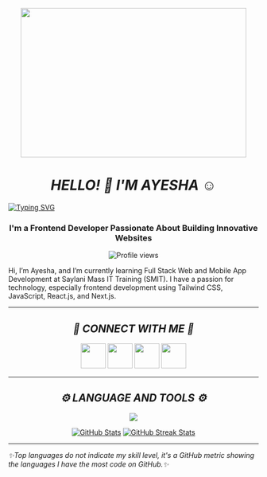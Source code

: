 <p align="center"><img src="https://your-banner-link.gif" height="300px" width="95%" /></p>

<h1 align="center"><i>HELLO! 👋 I'M AYESHA ☺️</i></h1>

[![Typing SVG](https://readme-typing-svg.demolab.com/?lines=Tech+Enthusiast+|+Lifelong+Learner;Driven+|+Curious+|+Ambitious)](https://git.io/typing-svg)

<h3 align="center"><b>I'm a Frontend Developer Passionate About Building Innovative Websites</b></h3>

<p align="center"> <img src="https://komarev.com/ghpvc/?username=ayesha-enayat&label=Profile%20views&color=0e75b6&style=flat" alt="Profile views" /> </p>

Hi, I’m Ayesha, and I’m currently learning Full Stack Web and Mobile App Development at Saylani Mass IT Training (SMIT). I have a passion for technology, especially frontend development using Tailwind CSS, JavaScript, React.js, and Next.js.

---

<h2 align="center"><i>🔗 CONNECT WITH ME 🔗</i></h2>
<p align="center">
    <a href="https://github.com/ayesha-enayat" target="blank"><img src="https://skillicons.dev/icons?i=github" height="50" width="50" /></a>
    <a href="https://linkedin.com/in/ayesha-muhammad-enayat-hussain" target="blank"><img src="https://skillicons.dev/icons?i=linkedin" height="50" width="50" /></a>
    <a href="mailto:your-email@gmail.com" target="blank"><img src="https://skillicons.dev/icons?i=gmail" height="50" width="50" /></a>
    <a href="https://instagram.com/ayesh_enayat" target="blank"><img src="https://skillicons.dev/icons?i=instagram" height="50" width="50" /></a>
</p>

---

<h2 align="center"><i>⚙️ LANGUAGE AND TOOLS ⚙️</i></h2>
<p align="center">
    <img src="https://skillicons.dev/icons?i=html,css,js,react,nodejs,mongodb,vscode" />
</p>

<p align="center">
<a href="https://github.com/ayesha-enayat/github-readme-stats"><img src="https://github-readme-stats.vercel.app/api?username=ayesha-enayat&show_icons=true" alt="GitHub Stats" /></a>
<a href="https://github-readme-streak-stats.herokuapp.com/?user=ayesha-enayat"><img src="https://github-readme-streak-stats.herokuapp.com/?user=ayesha-enayat" alt="GitHub Streak Stats" /></a>
</p>

---

<i>✨Top languages do not indicate my skill level, it's a GitHub metric showing the languages I have the most code on GitHub.✨</i>
